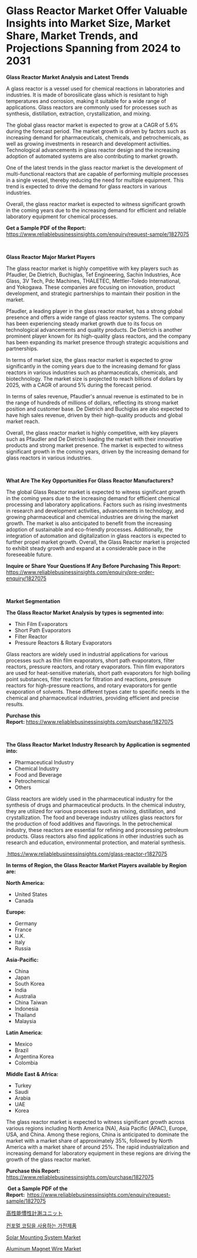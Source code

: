 <p><h1>Glass Reactor Market Offer Valuable Insights into Market Size, Market Share, Market Trends, and Projections Spanning from 2024 to 2031</h1></p><p><strong>Glass Reactor Market Analysis and Latest Trends</strong></p>
<p><p>A glass reactor is a vessel used for chemical reactions in laboratories and industries. It is made of borosilicate glass which is resistant to high temperatures and corrosion, making it suitable for a wide range of applications. Glass reactors are commonly used for processes such as synthesis, distillation, extraction, crystallization, and mixing.</p><p>The global glass reactor market is expected to grow at a CAGR of 5.6% during the forecast period. The market growth is driven by factors such as increasing demand for pharmaceuticals, chemicals, and petrochemicals, as well as growing investments in research and development activities. Technological advancements in glass reactor design and the increasing adoption of automated systems are also contributing to market growth.</p><p>One of the latest trends in the glass reactor market is the development of multi-functional reactors that are capable of performing multiple processes in a single vessel, thereby reducing the need for multiple equipment. This trend is expected to drive the demand for glass reactors in various industries.</p><p>Overall, the glass reactor market is expected to witness significant growth in the coming years due to the increasing demand for efficient and reliable laboratory equipment for chemical processes.</p></p>
<p><strong>Get a Sample PDF of the Report:&nbsp;</strong> <a href="https://www.reliablebusinessinsights.com/enquiry/request-sample/1827075">https://www.reliablebusinessinsights.com/enquiry/request-sample/1827075</a></p>
<p>&nbsp;</p>
<p><strong>Glass Reactor Major Market Players</strong></p>
<p><p>The glass reactor market is highly competitive with key players such as Pfaudler, De Dietrich, Buchiglas, Tef Engineering, Sachin Industries, Ace Glass, 3V Tech, Pdc Machines, THALETEC, Mettler-Toledo International, and Yokogawa. These companies are focusing on innovation, product development, and strategic partnerships to maintain their position in the market.</p><p>Pfaudler, a leading player in the glass reactor market, has a strong global presence and offers a wide range of glass reactor systems. The company has been experiencing steady market growth due to its focus on technological advancements and quality products. De Dietrich is another prominent player known for its high-quality glass reactors, and the company has been expanding its market presence through strategic acquisitions and partnerships.</p><p>In terms of market size, the glass reactor market is expected to grow significantly in the coming years due to the increasing demand for glass reactors in various industries such as pharmaceuticals, chemicals, and biotechnology. The market size is projected to reach billions of dollars by 2025, with a CAGR of around 5% during the forecast period.</p><p>In terms of sales revenue, Pfaudler's annual revenue is estimated to be in the range of hundreds of millions of dollars, reflecting its strong market position and customer base. De Dietrich and Buchiglas are also expected to have high sales revenue, driven by their high-quality products and global market reach.</p><p>Overall, the glass reactor market is highly competitive, with key players such as Pfaudler and De Dietrich leading the market with their innovative products and strong market presence. The market is expected to witness significant growth in the coming years, driven by the increasing demand for glass reactors in various industries.</p></p>
<p>&nbsp;</p>
<p><strong>What Are The Key Opportunities For Glass Reactor Manufacturers?</strong></p>
<p><p>The global Glass Reactor market is expected to witness significant growth in the coming years due to the increasing demand for efficient chemical processing and laboratory applications. Factors such as rising investments in research and development activities, advancements in technology, and growing pharmaceutical and chemical industries are driving the market growth. The market is also anticipated to benefit from the increasing adoption of sustainable and eco-friendly processes. Additionally, the integration of automation and digitalization in glass reactors is expected to further propel market growth. Overall, the Glass Reactor market is projected to exhibit steady growth and expand at a considerable pace in the foreseeable future.</p></p>
<p><strong>Inquire or Share Your Questions If Any Before Purchasing This Report:</strong> <a href="https://www.reliablebusinessinsights.com/enquiry/pre-order-enquiry/1827075">https://www.reliablebusinessinsights.com/enquiry/pre-order-enquiry/1827075</a></p>
<p>&nbsp;</p>
<p><strong>Market Segmentation</strong></p>
<p><strong>The Glass Reactor Market Analysis by types is segmented into:</strong></p>
<p><ul><li>Thin Film Evaporators</li><li>Short Path Evaporators</li><li>Filter Reactor</li><li>Pressure Reactors & Rotary Evaporators</li></ul></p>
<p><p>Glass reactors are widely used in industrial applications for various processes such as thin film evaporators, short path evaporators, filter reactors, pressure reactors, and rotary evaporators. Thin film evaporators are used for heat-sensitive materials, short path evaporators for high boiling point substances, filter reactors for filtration and reactions, pressure reactors for high-pressure reactions, and rotary evaporators for gentle evaporation of solvents. These different types cater to specific needs in the chemical and pharmaceutical industries, providing efficient and precise results.</p></p>
<p><strong>Purchase this Report:&nbsp;</strong><a href="https://www.reliablebusinessinsights.com/purchase/1827075">https://www.reliablebusinessinsights.com/purchase/1827075</a></p>
<p>&nbsp;</p>
<p><strong>The Glass Reactor Market Industry Research by Application is segmented into:</strong></p>
<p><ul><li>Pharmaceutical Industry</li><li>Chemical Industry</li><li>Food and Beverage</li><li>Petrochemical</li><li>Others</li></ul></p>
<p><p>Glass reactors are widely used in the pharmaceutical industry for the synthesis of drugs and pharmaceutical products. In the chemical industry, they are utilized for various processes such as mixing, distillation, and crystallization. The food and beverage industry utilizes glass reactors for the production of food additives and flavorings. In the petrochemical industry, these reactors are essential for refining and processing petroleum products. Glass reactors also find applications in other industries such as research and education, environmental protection, and material synthesis.</p></p>
<p><a href="https://www.reliablebusinessinsights.com/glass-reactor-r1827075">&nbsp;https://www.reliablebusinessinsights.com/glass-reactor-r1827075</a></p>
<p><strong>In terms of Region, the Glass Reactor Market Players available by Region are:</strong></p>
<p>
    <p> <strong> North America: </strong>
        <ul>
            <li>United States</li>
            <li>Canada</li>
        </ul>
        </p> 
    <p> <strong> Europe: </strong>
        <ul>
            <li>Germany</li>
            <li>France</li>
            <li>U.K.</li>
            <li>Italy</li>
            <li>Russia</li>
        </ul>
        </p> 
    <p> <strong> Asia-Pacific: </strong>
        <ul>
            <li>China</li>
            <li>Japan</li>
            <li>South Korea</li>
            <li>India</li>
            <li>Australia</li>
            <li>China Taiwan</li>
            <li>Indonesia</li>
            <li>Thailand</li>
            <li>Malaysia</li>
        </ul>
        </p> 
    <p> <strong> Latin America: </strong>
        <ul>
            <li>Mexico</li>
            <li>Brazil</li>
            <li>Argentina Korea</li>
            <li>Colombia</li>
        </ul>
        </p> 
    <p> <strong> Middle East & Africa: </strong>
        <ul>
            <li>Turkey</li>
            <li>Saudi</li>
            <li>Arabia</li>
            <li>UAE</li>
            <li>Korea</li>
        </ul>
    </p>
    </p>
<p><p>The glass reactor market is expected to witness significant growth across various regions including North America (NA), Asia Pacific (APAC), Europe, USA, and China. Among these regions, China is anticipated to dominate the market with a market share of approximately 35%, followed by North America with a market share of around 25%. The rapid industrialization and increasing demand for laboratory equipment in these regions are driving the growth of the glass reactor market.</p></p>
<p><strong>Purchase this Report: </strong><a href="https://www.reliablebusinessinsights.com/purchase/1827075">https://www.reliablebusinessinsights.com/purchase/1827075</a></p>
<p>&nbsp;<strong>Get a Sample PDF of the Report:&nbsp;&nbsp;</strong><a href="https://www.reliablebusinessinsights.com/enquiry/request-sample/1827075">https://www.reliablebusinessinsights.com/enquiry/request-sample/1827075</a></p>
<p><strong></strong></p>
<p><p><a href="https://github.com/schmahlson/Market-Research-Report-List-2/blob/main/9575647160525.md">高性能慣性計測ユニット</a></p><p><a href="https://github.com/ROBERTS65DAVID/Market-Research-Report-List-1/blob/main/6260106172650.md">컨포멀 코팅을 사용하는 가전제품</a></p><p><a href="https://github.com/sofayahoo2023/Market-Research-Report-List-5/blob/main/solar-mounting-system-market.md">Solar Mounting System Market</a></p><p><a href="https://github.com/joannesouthgate/Market-Research-Report-List-4/blob/main/aluminum-magnet-wire-market.md">Aluminum Magnet Wire Market</a></p></p>